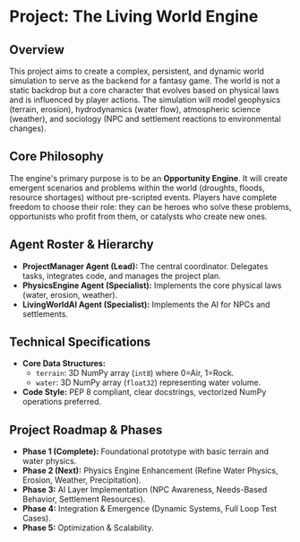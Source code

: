# Project: The Living World Engine

## Overview

This project aims to create a complex, persistent, and dynamic world simulation to serve as the backend for a fantasy game. The world is not a static backdrop but a core character that evolves based on physical laws and is influenced by player actions. The simulation will model geophysics (terrain, erosion), hydrodynamics (water flow), atmospheric science (weather), and sociology (NPC and settlement reactions to environmental changes).

## Core Philosophy

The engine's primary purpose is to be an **Opportunity Engine**. It will create emergent scenarios and problems within the world (droughts, floods, resource shortages) without pre-scripted events. Players have complete freedom to choose their role: they can be heroes who solve these problems, opportunists who profit from them, or catalysts who create new ones.

## Agent Roster & Hierarchy

- **ProjectManager Agent (Lead):** The central coordinator. Delegates tasks, integrates code, and manages the project plan.
- **PhysicsEngine Agent (Specialist):** Implements the core physical laws (water, erosion, weather).
- **LivingWorldAI Agent (Specialist):** Implements the AI for NPCs and settlements.

## Technical Specifications

- **Core Data Structures:**
  - `terrain`: 3D NumPy array (`int8`) where 0=Air, 1=Rock.
  - `water`: 3D NumPy array (`float32`) representing water volume.
- **Code Style:** PEP 8 compliant, clear docstrings, vectorized NumPy operations preferred.

## Project Roadmap & Phases

- **Phase 1 (Complete):** Foundational prototype with basic terrain and water physics.
- **Phase 2 (Next):** Physics Engine Enhancement (Refine Water Physics, Erosion, Weather, Precipitation).
- **Phase 3:** AI Layer Implementation (NPC Awareness, Needs-Based Behavior, Settlement Resources).
- **Phase 4:** Integration & Emergence (Dynamic Systems, Full Loop Test Cases).
- **Phase 5:** Optimization & Scalability.

